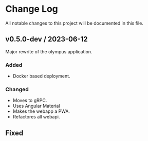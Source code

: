 # Change Log

All notable changes to this project will be documented in this file.


## v0.5.0-dev / 2023-06-12

Major rewrite of the olympus application.

### Added

  - Docker based deployment.

### Changed

 - Moves to gRPC.
 - Uses Angular Material
 - Makes the webapp a PWA.
 - Refactores all webapi.

## Fixed
